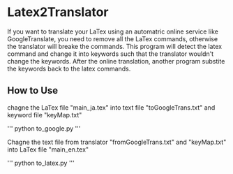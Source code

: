 # Latex2Translator

If you want to translate your LaTex using an automatric online service like GoogleTranslate, you need to remove all the LaTex commands, otherwise the translator will breake the commands. This program will detect the latex command and change it into keywords such that the translator wouldn't change the keywords. After the online translation, another program substite the keywords back to the latex commands.


## How to Use

chagne the LaTex file "main_ja.tex" into text file "toGoogleTrans.txt" and keyword file "keyMap.txt"

'''
python to_google.py
'''

Chagne the text file from translator "fromGoogleTrans.txt" and "keyMap.txt" into LaTex file "main_en.tex"

'''
python to_latex.py
'''



